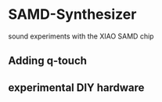 # SAMD-Synthesizer
sound experiments with the XIAO SAMD chip

## Adding q-touch


## experimental DIY hardware

